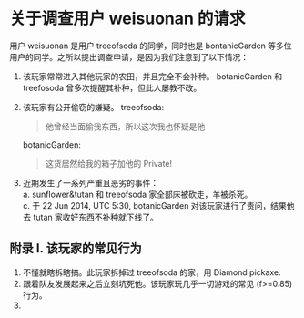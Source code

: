 关于调查用户 weisuonan 的请求
====
用户 weisuonan 是用户 treeofsoda 的同学，同时也是 bontanicGarden 等多位用户的同学。之所以提出调查申请，是因为我们注意到了以下情况：
1. 该玩家常常进入其他玩家的农田，并且完全不会补种。
    botanicGarden 和 treefosoda 曾多次提醒其补种，但此人屡教不改。
    
2. 该玩家有公开偷窃的嫌疑。
    treeofsoda:
    > 他曾经当面偷我东西，所以这次我也怀疑是他

    botanicGarden:
    > 这货居然给我的箱子加他的 Private!

3. 近期发生了一系列严重且恶劣的事件：<br />
   a. sunflower&tutan 和 treeofsoda 家全部床被砍走，羊被杀死。<br />
   c. 于 22 Jun 2014, UTC 5:30, botanicGarden 对该玩家进行了责问，结果他去 tutan 家收好东西不补种就下线了。<br />
   
附录 I. 该玩家的常见行为
---
1. 不懂就瞎拆瞎搞。此玩家拆掉过 treeofsoda 的家，用 Diamond pickaxe.
2. 跟着队友发展起来之后立刻坑死他。该玩家玩几乎一切游戏的常见 (f>=0.85) 行为。
3. 
